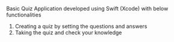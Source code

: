 Basic Quiz Application developed using Swift (Xcode) with below functionalities

1. Creating a quiz by setting the questions and answers
2. Taking the quiz and check your knowledge
